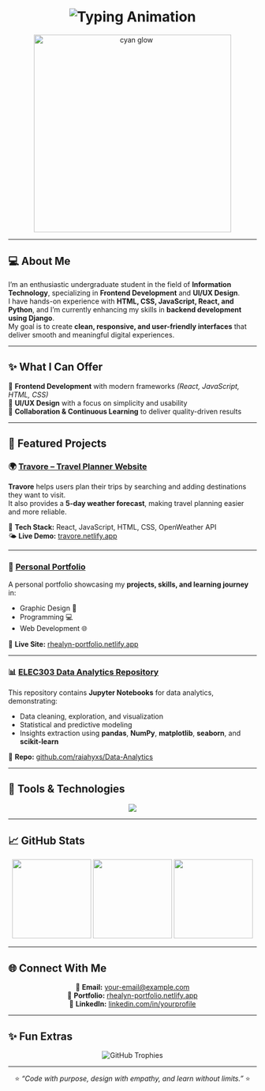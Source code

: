 <h1 align="center">
  <img src="https://readme-typing-svg.herokuapp.com?font=Poppins&size=40&duration=3000&pause=1000&color=00FFFF&center=true&vCenter=true&width=900&lines=Hi+there!+I'm+Rhealyn+Vasquez+👋;Frontend+Developer+🎨;UI%2FUX+Designer+✨" alt="Typing Animation" />
</h1>

<p align="center">
  <img src="https://user-images.githubusercontent.com/74038190/212749447-9f9a4c0f-1bb0-47de-a46b-5fadb8b18a0e.gif" width="400px" alt="cyan glow">
</p>


---

## 💻 About Me  

I’m an enthusiastic undergraduate student in the field of **Information Technology**, specializing in **Frontend Development** and **UI/UX Design**.  
I have hands-on experience with **HTML, CSS, JavaScript, React, and Python**, and I’m currently enhancing my skills in **backend development using Django**.  
My goal is to create **clean, responsive, and user-friendly interfaces** that deliver smooth and meaningful digital experiences.

---

## ✨ What I Can Offer  

🎯 **Frontend Development** with modern frameworks *(React, JavaScript, HTML, CSS)*  
🎨 **UI/UX Design** with a focus on simplicity and usability  
🤝 **Collaboration & Continuous Learning** to deliver quality-driven results  

---

## 🚀 Featured Projects  

### 🌍 [Travore – Travel Planner Website](https://travore.netlify.app/)
**Travore** helps users plan their trips by searching and adding destinations they want to visit.  
It also provides a **5-day weather forecast**, making travel planning easier and more reliable.  

🧩 **Tech Stack:** React, JavaScript, HTML, CSS, OpenWeather API  
🌤️ **Live Demo:** [travore.netlify.app](https://travore.netlify.app/)

---

### 💼 [Personal Portfolio](https://rhealyn-portfolio.netlify.app/)
A personal portfolio showcasing my **projects, skills, and learning journey** in:  
- Graphic Design 🎨  
- Programming 💻  
- Web Development 🌐  

🌟 **Live Site:** [rhealyn-portfolio.netlify.app](https://rhealyn-portfolio.netlify.app/)

---

### 📊 [ELEC303 Data Analytics Repository](https://github.com/raiahyxs/Data-Analytics)
This repository contains **Jupyter Notebooks** for data analytics, demonstrating:  
- Data cleaning, exploration, and visualization  
- Statistical and predictive modeling  
- Insights extraction using **pandas**, **NumPy**, **matplotlib**, **seaborn**, and **scikit-learn**  

🔗 **Repo:** [github.com/raiahyxs/Data-Analytics](https://github.com/raiahyxs/Data-Analytics)

---

## 🧰 Tools & Technologies  

<div align="center">

<img src="https://skillicons.dev/icons?i=html,css,js,react,python,django,figma,git,github,netlify,jupyter" />

</div>

---

## 📈 GitHub Stats  

<div align="center">

<img src="https://github-readme-stats.vercel.app/api?username=raiahyxs&show_icons=true&theme=tokyonight&hide_border=true" height="160px" />
<img src="https://github-readme-streak-stats.herokuapp.com/?user=raiahyxs&theme=tokyonight&hide_border=true" height="160px" />
<img src="https://github-readme-stats.vercel.app/api/top-langs/?username=raiahyxs&layout=compact&theme=tokyonight&hide_border=true" height="160px" />

</div>

---

## 🌐 Connect With Me  

<div align="center">

💌 **Email:** your-email@example.com  
🔗 **Portfolio:** [rhealyn-portfolio.netlify.app](https://rhealyn-portfolio.netlify.app/)  
💼 **LinkedIn:** [linkedin.com/in/yourprofile](https://www.linkedin.com/in/rhealyn-vasquez-557066380/)  

</div>

---

## ✨ Fun Extras  

<p align="center">
  <img src="https://github-profile-trophy.vercel.app/?username=raiahyxs&theme=tokyonight&no-frame=true&margin-w=10" alt="GitHub Trophies" />
</p>


---

<p align="center">
  ⭐ <i>“Code with purpose, design with empathy, and learn without limits.”</i> ⭐
</p>
